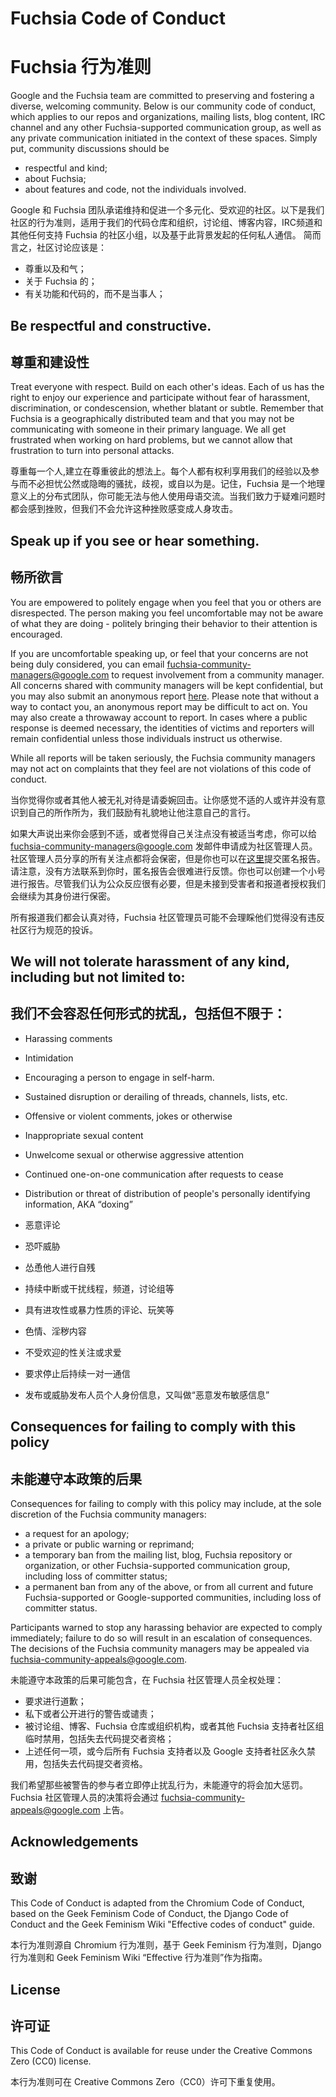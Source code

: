 # Fuchsia Code of Conduct
#	Fuchsia 行为准则

Google and the Fuchsia team are committed to preserving and fostering a diverse,
welcoming community. Below is our community code of conduct, which applies to
our repos and organizations, mailing lists, blog content, IRC channel and any
other Fuchsia-supported communication group, as well as any private
communication initiated in the context of these spaces.
Simply put, community discussions should be
 * respectful and kind;
 * about Fuchsia;
 * about features and code, not the individuals involved.

Google 和 Fuchsia 团队承诺维持和促进一个多元化、受欢迎的社区。以下是我们社区的行为准则，适用于我们的代码仓库和组织，讨论组、博客内容，IRC频道和其他任何支持 Fuchsia 的社区小组，以及基于此背景发起的任何私人通信。 
简而言之，社区讨论应该是：
 * 尊重以及和气；
 * 关于 Fuchsia 的；
 * 有关功能和代码的，而不是当事人；

## Be respectful and constructive.
## 尊重和建设性

Treat everyone with respect. Build on each other's ideas. Each of us has the
right to enjoy our experience and participate without fear of harassment,
discrimination, or condescension, whether blatant or subtle. Remember that
Fuchsia is a geographically distributed team and that you may not be
communicating with someone in their primary language. We all get frustrated
when working on hard problems, but we cannot allow that frustration to turn
into personal attacks.

尊重每一个人,建立在尊重彼此的想法上。每个人都有权利享用我们的经验以及参与而不必担忧公然或隐晦的骚扰，歧视，或自以为是。记住，Fuchsia 是一个地理意义上的分布式团队，你可能无法与他人使用母语交流。当我们致力于疑难问题时都会感到挫败，但我们不会允许这种挫败感变成人身攻击。
## Speak up if you see or hear something.
## 畅所欲言
You are empowered to politely engage when you feel that you or others are
disrespected. The person making you feel uncomfortable may not be aware of what
they are doing - politely bringing their behavior to their attention is
encouraged.

If you are uncomfortable speaking up, or feel that your concerns are not being
duly considered, you can email fuchsia-community-managers@google.com to request
involvement from a community manager. All concerns shared with community
managers will be kept confidential, but you may also submit an anonymous report
[here](https://goo.gl/forms/xgisUdowrEWrYgui2).  Please note that without a way
to contact you, an anonymous report may be difficult to act on. You may also
create a throwaway account to report. In cases where a public response is deemed
necessary, the identities of victims and reporters will remain confidential
unless those individuals instruct us otherwise.

While all reports will be taken seriously, the Fuchsia community managers may
not act on complaints that they feel are not violations of this code of
conduct.

当你觉得你或者其他人被无礼对待是请委婉回击。让你感觉不适的人或许并没有意识到自己的所作所为，我们鼓励有礼貌地让他注意自己的言行。

如果大声说出来你会感到不适，或者觉得自己关注点没有被适当考虑，你可以给 fuchsia-community-managers@google.com 发邮件申请成为社区管理人员。社区管理人员分享的所有关注点都将会保密，但是你也可以在[这里](https://goo.gl/forms/xgisUdowrEWrYgui2)提交匿名报告。请注意，没有方法联系到你时，匿名报告会很难进行反馈。你也可以创建一个小号进行报告。尽管我们认为公众反应很有必要，但是未接到受害者和报道者授权我们会继续为其身份进行保密。

所有报道我们都会认真对待，Fuchsia 社区管理员可能不会理睬他们觉得没有违反社区行为规范的投诉。
## We will not tolerate harassment of any kind, including but not limited to:
## 我们不会容忍任何形式的扰乱，包括但不限于：

 * Harassing comments
 * Intimidation
 * Encouraging a person to engage in self-harm.
 * Sustained disruption or derailing of threads, channels, lists, etc.
 * Offensive or violent comments, jokes or otherwise
 * Inappropriate sexual content
 * Unwelcome sexual or otherwise aggressive attention
 * Continued one-on-one communication after requests to cease
 * Distribution or threat of distribution of people's personally identifying
   information, AKA “doxing”

 * 恶意评论
 * 恐吓威胁
 * 怂恿他人进行自残
 * 持续中断或干扰线程，频道，讨论组等
 * 具有进攻性或暴力性质的评论、玩笑等
 * 色情、淫秽内容
 * 不受欢迎的性关注或求爱
 * 要求停止后持续一对一通信
 * 发布或威胁发布人员个人身份信息，又叫做“恶意发布敏感信息”
 
## Consequences for failing to comply with this policy
## 未能遵守本政策的后果

Consequences for failing to comply with this policy may include, at the sole
discretion of the Fuchsia community managers:
 * a request for an apology;
 * a private or public warning or reprimand;
 * a temporary ban from the mailing list, blog, Fuchsia repository or
   organization, or other Fuchsia-supported communication group, including
   loss of committer status;
 * a permanent ban from any of the above, or from all current and future
   Fuchsia-supported or Google-supported communities, including loss of
   committer status.

Participants warned to stop any harassing behavior are expected to comply
immediately; failure to do so will result in an escalation of consequences.
The decisions of the Fuchsia community managers may be appealed via
fuchsia-community-appeals@google.com.

未能遵守本政策的后果可能包含，在 Fuchsia 社区管理人员全权处理：
* 要求进行道歉；
* 私下或者公开进行的警告或谴责；
* 被讨论组、博客、Fuchsia 仓库或组织机构，或者其他 Fuchsia 支持者社区组临时禁用，包括失去代码提交者资格；
* 上述任何一项，或今后所有 Fuchsia 支持者以及 Google 支持者社区永久禁用，包括失去代码提交者资格。

我们希望那些被警告的参与者立即停止扰乱行为，未能遵守的将会加大惩罚。Fuchsia 社区管理人员的决策将会通过 fuchsia-community-appeals@google.com 上告。

## Acknowledgements
## 致谢

This Code of Conduct is adapted from the Chromium Code of Conduct, based on the
Geek Feminism Code of Conduct, the Django Code of Conduct and the Geek Feminism
Wiki "Effective codes of conduct" guide.

本行为准则源自 Chromium 行为准则，基于 Geek Feminism 行为准则，Django 行为准则和 Geek Feminism Wiki “Effective 行为准则”作为指南。

## License
## 许可证

This Code of Conduct is available for reuse under the Creative Commons Zero
(CC0) license.

本行为准则可在 Creative Commons Zero（CC0）许可下重复使用。
